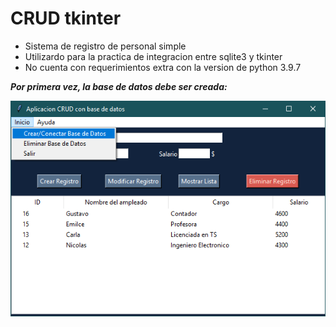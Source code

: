 # CRUD tkinter
- Sistema de registro de personal simple
- Utilizardo para la practica de integracion entre sqlite3 y tkinter
- No cuenta con requerimientos extra con la version de python 3.9.7

___Por primera vez, la base de datos debe ser creada:___ 

<p><img src = 'img.png'></p>
